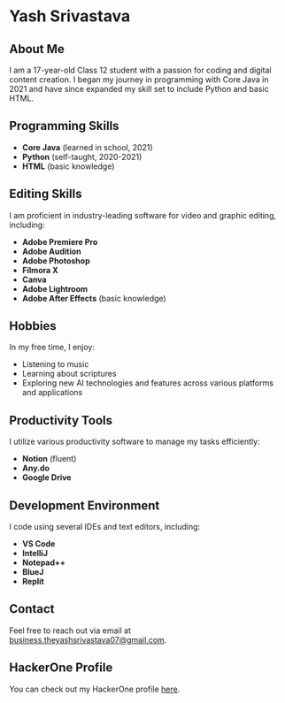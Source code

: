 # Yash Srivastava

## About Me
I am a 17-year-old Class 12 student with a passion for coding and digital content creation. I began my journey in programming with Core Java in 2021 and have since expanded my skill set to include Python and basic HTML.

## Programming Skills
- **Core Java** (learned in school, 2021)
- **Python** (self-taught, 2020-2021)
- **HTML** (basic knowledge)

## Editing Skills
I am proficient in industry-leading software for video and graphic editing, including:
- **Adobe Premiere Pro**
- **Adobe Audition**
- **Adobe Photoshop**
- **Filmora X**
- **Canva**
- **Adobe Lightroom**
- **Adobe After Effects** (basic knowledge)

## Hobbies
In my free time, I enjoy:
- Listening to music
- Learning about scriptures
- Exploring new AI technologies and features across various platforms and applications

## Productivity Tools
I utilize various productivity software to manage my tasks efficiently:
- **Notion** (fluent)
- **Any.do**
- **Google Drive**

## Development Environment
I code using several IDEs and text editors, including:
- **VS Code**
- **IntelliJ**
- **Notepad++**
- **BlueJ**
- **Replit**

## Contact
Feel free to reach out via email at [business.theyashsrivastava07@gmail.com](mailto:business.theyashsrivastava07@gmail.com).

## HackerOne Profile
You can check out my HackerOne profile [here](https://hackerone.com/yashdoeshackathon?type=user).
